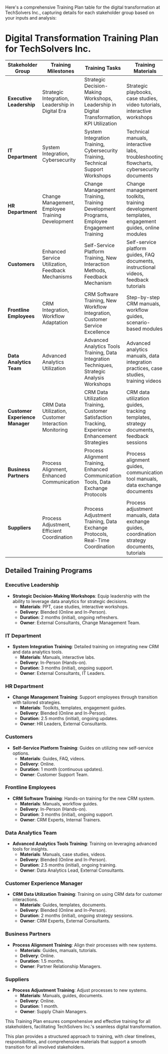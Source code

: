 Here's a comprehensive Training Plan table for the digital transformation at TechSolvers Inc., capturing details for each stakeholder group based on your inputs and analysis:


# Digital Transformation Training Plan for TechSolvers Inc.

| **Stakeholder Group**       | **Training Milestones**                               | **Training Tasks**                                                       | **Training Materials**                                                           | **Delivery Channels**                     | **Duration**             | **Timeline**                   | **Owner/Trainer**                        |
|-----------------------------|-------------------------------------------------------|-------------------------------------------------------------------------|---------------------------------------------------------------------------------|-------------------------------------------|--------------------------|--------------------------------|-------------------------------------------|
| **Executive Leadership**    | Strategic Integration, Leadership in Digital Era      | Strategic Decision-Making Workshops, Leadership in Digital Transformation, KPI Utilization | Strategic playbooks, case studies, video tutorials, interactive workshops      | Blended (Online, In-Person)               | Initial 2 months + ongoing refreshers | Months 1-2, Ongoing                | External Consultants, Change Management Team |
| **IT Department**           | System Integration, Cybersecurity                     | System Integration Training, Cybersecurity Training, Technical Support Workshops | Technical manuals, interactive labs, troubleshooting flowcharts, cybersecurity documents | In-Person (Hands-on Sessions)             | Initial 3 months + ongoing support    | Months 1-3, Ongoing                | External Consultants, IT Leaders            |
| **HR Department**           | Change Management, Employee Training Development      | Change Management Training, Training Development Programs, Employee Engagement Training | Change management toolkits, training development templates, engagement guides, online modules | Blended (Online, In-Person)               | Initial 2.5 months + ongoing updates  | Months 1-2.5, Ongoing             | HR Leaders, External Consultants          |
| **Customers**               | Enhanced Service Utilization, Feedback Mechanisms     | Self-Service Platform Training, New Interaction Methods, Feedback Mechanism | Self-service platform guides, FAQ documents, instructional videos, feedback tutorials | Online                                    | 1 month (continuous updates)          | Month 2                              | Customer Support Team                     |
| **Frontline Employees**     | CRM Integration, Workflow Adaptation                  | CRM Software Training, New Workflow Integration, Customer Service Excellence | Step-by-step CRM manuals, workflow guides, scenario-based modules              | In-Person (Hands-on Sessions)             | Initial 3 months + ongoing support    | Months 1-3, Ongoing                | CRM Experts, Internal Trainers             |
| **Data Analytics Team**     | Advanced Analytics Utilization                        | Advanced Analytics Tools Training, Data Integration Techniques, Strategic Analysis Workshops | Advanced analytics manuals, data integration practices, case studies, training videos | Blended (Online, In-Person)               | Initial 2.5 months + ongoing training | Months 1-2.5, Ongoing             | Data Analytics Lead, External Consultants   |
| **Customer Experience Manager** | CRM Data Utilization, Customer Interaction Monitoring | CRM Data Utilization Training, Customer Satisfaction Tracking, Experience Enhancement Strategies | CRM data utilization guides, tracking templates, strategy documents, feedback sessions | Blended (Online, In-Person)               | Initial 2 months + ongoing strategy sessions | Months 1-2, Ongoing                | CRM Experts, External Consultants            |
| **Business Partners**       | Process Alignment, Enhanced Communication             | Process Alignment Training, Enhanced Communication Tools, Data Exchange Protocols | Process alignment guides, communication tool manuals, data exchange documents  | Online                                    | 1.5 months                          | Month 1.5                            | Partner Relationship Managers             |
| **Suppliers**               | Process Adjustment, Efficient Coordination            | Process Adjustment Training, Data Exchange Protocols, Real-Time Coordination | Process adjustment manuals, data exchange guides, coordination strategy documents, tutorials | Online                                    | 1 month                            | Month 2                              | Supply Chain Managers                    |

## Detailed Training Programs

### Executive Leadership
- **Strategic Decision-Making Workshops**: Equip leadership with the ability to leverage data analytics for strategic decisions.
  - **Materials**: PPT, case studies, interactive workshops.
  - **Delivery**: Blended (Online and In-Person).
  - **Duration**: 2 months (initial), ongoing refreshers.
  - **Owner**: External Consultants, Change Management Team.

### IT Department
- **System Integration Training**: Detailed training on integrating new CRM and data analytics tools.
  - **Materials**: Manuals, interactive labs.
  - **Delivery**: In-Person (Hands-on).
  - **Duration**: 3 months (initial), ongoing support.
  - **Owner**: External Consultants, IT Leaders.

### HR Department
- **Change Management Training**: Support employees through transition with tailored strategies.
  - **Materials**: Toolkits, templates, engagement guides.
  - **Delivery**: Blended (Online and In-Person).
  - **Duration**: 2.5 months (initial), ongoing updates.
  - **Owner**: HR Leaders, External Consultants.

### Customers
- **Self-Service Platform Training**: Guides on utilizing new self-service options.
  - **Materials**: Guides, FAQ, videos.
  - **Delivery**: Online.
  - **Duration**: 1 month (continuous updates).
  - **Owner**: Customer Support Team.

### Frontline Employees
- **CRM Software Training**: Hands-on training for the new CRM system.
  - **Materials**: Manuals, workflow guides.
  - **Delivery**: In-Person (Hands-on).
  - **Duration**: 3 months (initial), ongoing support.
  - **Owner**: CRM Experts, Internal Trainers.

### Data Analytics Team
- **Advanced Analytics Tools Training**: Training on leveraging advanced tools for insights.
  - **Materials**: Manuals, case studies, videos.
  - **Delivery**: Blended (Online and In-Person).
  - **Duration**: 2.5 months (initial), ongoing training.
  - **Owner**: Data Analytics Lead, External Consultants.

### Customer Experience Manager
- **CRM Data Utilization Training**: Training on using CRM data for customer interactions.
  - **Materials**: Guides, templates, documents.
  - **Delivery**: Blended (Online and In-Person).
  - **Duration**: 2 months (initial), ongoing strategy sessions.
  - **Owner**: CRM Experts, External Consultants.

### Business Partners
- **Process Alignment Training**: Align their processes with new systems.
  - **Materials**: Guides, manuals, tutorials.
  - **Delivery**: Online.
  - **Duration**: 1.5 months.
  - **Owner**: Partner Relationship Managers.

### Suppliers
- **Process Adjustment Training**: Adjust processes to new systems.
  - **Materials**: Manuals, guides, documents.
  - **Delivery**: Online.
  - **Duration**: 1 month.
  - **Owner**: Supply Chain Managers.

This Training Plan ensures comprehensive and effective training for all stakeholders, facilitating TechSolvers Inc.'s seamless digital transformation.


This plan provides a structured approach to training, with clear timelines, responsibilities, and comprehensive materials that support a smooth transition for all involved stakeholders.
